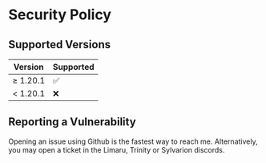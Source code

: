 # Security Policy

## Supported Versions

| Version     | Supported          |
| ----------- | ------------------ |
| ≥ 1.20.1    | :white_check_mark: |
| < 1.20.1    | :x:                |

## Reporting a Vulnerability

Opening an issue using Github is the fastest way to reach me. Alternatively, you may open a ticket in the Limaru, Trinity or Sylvarion discords.
